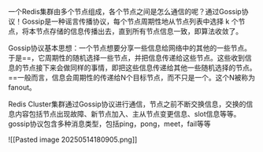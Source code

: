 一个Redis集群由多个节点组成，各个节点之间是怎么通信的呢？通过Gossip协议！Gossip是一种谣言传播协议，每个节点周期性地从节点列表中选择 k 个节点，将本节点存储的信息传播出去，直到所有节点信息一致，即算法收敛了。

Gossip协议基本思想：一个节点想要分享一些信息给网络中的其他的一些节点。于是==，它周期性的随机选择一些节点，并把信息传递给这些节点。这些收到信息的节点接下来会做同样的事情，即把这些信息传递给其他一些随机选择的节点。==一般而言，信息会周期性的传递给N个目标节点，而不只是一个。这个N被称为fanout。

Redis Cluster集群通过Gossip协议进行通信，节点之前不断交换信息，交换的信息内容包括节点出现故障、新节点加入、主从节点变更信息、slot信息等等。gossip协议包含多种消息类型，包括ping，pong，meet，fail等等

![[Pasted image 20250514180905.png]]